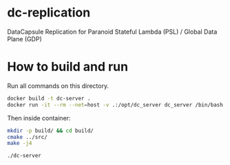 # dc-replication
DataCapsule Replication for Paranoid Stateful Lambda (PSL) / Global Data Plane (GDP)

# How to build and run

Run all commands on this directory.

```bash
docker build -t dc-server .
docker run -it --rm --net=host -v .:/opt/dc_server dc_server /bin/bash
```

Then inside container:

```bash
mkdir -p build/ && cd build/
cmake ../src/
make -j4

./dc-server
```